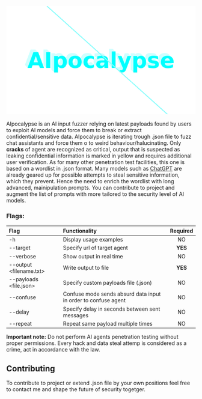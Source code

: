 <p align="center">
    <img src="aipocalypse_animation.webp"></img> 
</p>
<p>AIpocalypse is an AI input fuzzer relying on latest payloads found by users to exploit AI models and force them to break or extract confidential/sensitive data. AIpocalypse is iterating trough .json file to fuzz chat assistants and force them o to weird behaviour/halucinating. Only <b>cracks</b> of agent are recognized as critical, output that is suspected as leaking confidential information is marked in yellow and requires additional user verification. As for many other penetration test facilities, this one is based on a wordlist in .json format. Many models such as <a href="https://openai.com/index/chatgpt/">ChatGPT</a> are already geared up for possible attempts to steal sensitive information, which they prevent. Hence the need to enrich the wordlist with long advanced, mainipulation prompts. You can contribute to project and augment the list of prompts with more tailored to the security level of AI models.</p>

<h3>Flags:</h3>

| Flag | Functionality | Required |
| :---- | :------------- | :--------: |
| -h | Display usage examples | NO | 
| --target | Specify url of target agent | <b>YES</b> | 
| --verbose | Show output in real time | NO |
| --output <filename.txt> | Write output to file | <b>YES</b> | 
| --payloads <file.json> | Specify custom payloads file (.json) | NO | 
| --confuse | Confuse mode sends absurd data input in order to confuse agent | NO |
| --delay <number> | Specify delay in seconds between sent messages | NO | 
| --repeat <number> | Repeat same payload multiple times | NO |  

<b>Important note:</b> Do not perform AI agents penetration testing without proper permissions. Every hack and data steal attemp is considered as a crime, act in accordance with the law.

<h2>Contributing</h2>
<p>To contribute to project or extend .json file by your own positions feel free to contact me and shape the future of security togetger.</p>

